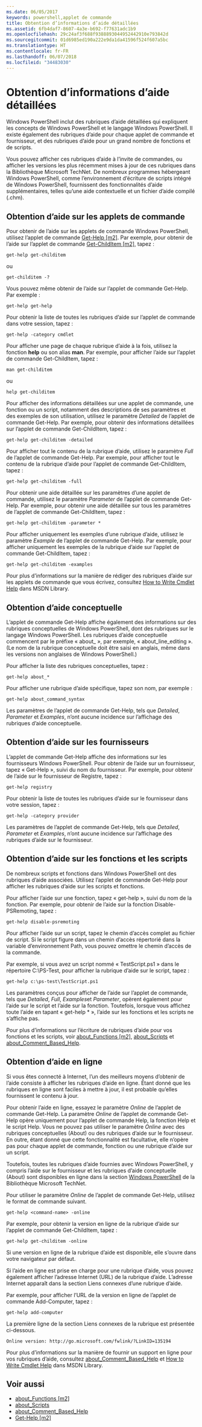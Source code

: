 ```yaml
---
ms.date: 06/05/2017
keywords: powershell,applet de commande
title: Obtention d’informations d’aide détaillées
ms.assetid: 6fb4daf7-8607-4a3e-b692-f77631adc1b9
ms.openlocfilehash: 29c24af3f688f9388893044952442910e793842d
ms.sourcegitcommit: 01d6985ed190a222e9da1da41596f524f607a5bc
ms.translationtype: HT
ms.contentlocale: fr-FR
ms.lasthandoff: 06/07/2018
ms.locfileid: "34483030"
---
```

# <a name="getting-detailed-help-information"></a>Obtention d’informations d’aide détaillées
Windows PowerShell inclut des rubriques d’aide détaillées qui expliquent les concepts de Windows PowerShell et le langage Windows PowerShell. Il existe également des rubriques d’aide pour chaque applet de commande et fournisseur, et des rubriques d’aide pour un grand nombre de fonctions et de scripts.

Vous pouvez afficher ces rubriques d’aide à l’invite de commandes, ou afficher les versions les plus récemment mises à jour de ces rubriques dans la Bibliothèque Microsoft TechNet. De nombreux programmes hébergeant Windows PowerShell, comme l’environnement d’écriture de scripts intégré de Windows PowerShell, fournissent des fonctionnalités d’aide supplémentaires, telles qu’une aide contextuelle et un fichier d’aide compilé (.chm).

## <a name="getting-help-for-cmdlets"></a>Obtention d’aide sur les applets de commande
Pour obtenir de l’aide sur les applets de commande Windows PowerShell, utilisez l’applet de commande [Get-Help [m2]](https://technet.microsoft.com/library/2d7fe1b4-0025-4580-a911-d81922dd6cd2). Par exemple, pour obtenir de l’aide sur l’applet de commande [Get-ChildItem [m2]](https://technet.microsoft.com/library/4b270d63-c995-45b8-b5b4-3f8887efbfcc), tapez :

```
get-help get-childitem
```

ou

```
get-childitem -?
```

Vous pouvez même obtenir de l’aide sur l’applet de commande Get-Help. Par exemple :

```
get-help get-help
```

Pour obtenir la liste de toutes les rubriques d’aide sur l’applet de commande dans votre session, tapez :

```
get-help -category cmdlet
```

Pour afficher une page de chaque rubrique d’aide à la fois, utilisez la fonction **help** ou son alias **man**. Par exemple, pour afficher l’aide sur l’applet de commande Get-ChildItem, tapez :

```
man get-childitem
```

ou

```
help get-childitem
```

Pour afficher des informations détaillées sur une applet de commande, une fonction ou un script, notamment des descriptions de ses paramètres et des exemples de son utilisation, utilisez le paramètre *Detailed* de l’applet de commande Get-Help. Par exemple, pour obtenir des informations détaillées sur l’applet de commande Get-ChildItem, tapez :

```
get-help get-childitem -detailed
```

Pour afficher tout le contenu de la rubrique d’aide, utilisez le paramètre *Full* de l’applet de commande Get-Help. Par exemple, pour afficher tout le contenu de la rubrique d’aide pour l’applet de commande Get-ChildItem, tapez :

```
get-help get-childitem -full
```

Pour obtenir une aide détaillée sur les paramètres d’une applet de commande, utilisez le paramètre *Parameter* de l’applet de commande Get-Help. Par exemple, pour obtenir une aide détaillée sur tous les paramètres de l’applet de commande Get-ChildItem, tapez :

```
get-help get-childitem -parameter *
```

Pour afficher uniquement les exemples d’une rubrique d’aide, utilisez le paramètre *Example* de l’applet de commande Get-Help. Par exemple, pour afficher uniquement les exemples de la rubrique d’aide sur l’applet de commande Get-ChildItem, tapez :

```
get-help get-childitem -examples
```

Pour plus d’informations sur la manière de rédiger des rubriques d’aide sur les applets de commande que vous écrivez, consultez [How to Write Cmdlet Help](https://go.microsoft.com/fwlink/?LinkID=123415) dans MSDN Library.

## <a name="getting-conceptual-help"></a>Obtention d’aide conceptuelle
L’applet de commande Get-Help affiche également des informations sur des rubriques conceptuelles de Windows PowerShell, dont des rubriques sur le langage Windows PowerShell. Les rubriques d’aide conceptuelle commencent par le préfixe « about_ », par exemple, « about_line_editing ». (Le nom de la rubrique conceptuelle doit être saisi en anglais, même dans les versions non anglaises de Windows PowerShell.)

Pour afficher la liste des rubriques conceptuelles, tapez :

```
get-help about_*
```

Pour afficher une rubrique d’aide spécifique, tapez son nom, par exemple :

```
get-help about_command_syntax
```

Les paramètres de l’applet de commande Get-Help, tels que *Detailed*, *Parameter* et *Examples*, n’ont aucune incidence sur l’affichage des rubriques d’aide conceptuelle.

## <a name="getting-help-about-providers"></a>Obtention d’aide sur les fournisseurs
L’applet de commande Get-Help affiche des informations sur les fournisseurs Windows PowerShell. Pour obtenir de l’aide sur un fournisseur, tapez « Get-Help », suivi du nom du fournisseur. Par exemple, pour obtenir de l’aide sur le fournisseur de Registre, tapez :

```
get-help registry
```

Pour obtenir la liste de toutes les rubriques d’aide sur le fournisseur dans votre session, tapez :

```
get-help -category provider
```

Les paramètres de l’applet de commande Get-Help, tels que *Detailed*, *Parameter* et *Examples*, n’ont aucune incidence sur l’affichage des rubriques d’aide sur le fournisseur.

## <a name="getting-help-about-scripts-and-functions"></a>Obtention d’aide sur les fonctions et les scripts
De nombreux scripts et fonctions dans Windows PowerShell ont des rubriques d’aide associées. Utilisez l’applet de commande Get-Help pour afficher les rubriques d’aide sur les scripts et fonctions.

Pour afficher l’aide sur une fonction, tapez « get-help », suivi du nom de la fonction. Par exemple, pour obtenir de l’aide sur la fonction Disable-PSRemoting, tapez :

```
get-help disable-psremoting
```

Pour afficher l’aide sur un script, tapez le chemin d’accès complet au fichier de script. Si le script figure dans un chemin d’accès répertorié dans la variable d’environnement Path, vous pouvez omettre le chemin d’accès de la commande.

Par exemple, si vous avez un script nommé « TestScript.ps1 » dans le répertoire C:\\PS-Test, pour afficher la rubrique d’aide sur le script, tapez :

```
get-help c:\ps-test\TestScript.ps1
```

Les paramètres conçus pour afficher de l’aide sur l’applet de commande, tels que *Detailed*, *Full*, *Examples*et *Parameter*, opèrent également pour l’aide sur le script et l’aide sur la fonction. Toutefois, lorsque vous affichez toute l’aide en tapant « get-help \* », l’aide sur les fonctions et les scripts ne s’affiche pas.

Pour plus d’informations sur l’écriture de rubriques d’aide pour vos fonctions et les scripts, voir [about_Functions [m2]](https://technet.microsoft.com/library/61d40692-5300-4de9-a9b5-bae31815e105), [about_Scripts](https://technet.microsoft.com/library/7dc08334-dcfe-450b-b949-0554855623af) et [about_Comment_Based_Help](https://technet.microsoft.com/library/99a81ccc-21a0-49ec-a1b3-9efe2b4c0bbf).

## <a name="getting-help-online"></a>Obtention d’aide en ligne
Si vous êtes connecté à Internet, l’un des meilleurs moyens d’obtenir de l’aide consiste à afficher les rubriques d’aide en ligne. Étant donné que les rubriques en ligne sont faciles à mettre à jour, il est probable qu’elles fournissent le contenu à jour.

Pour obtenir l’aide en ligne, essayez le paramètre *Online* de l’applet de commande Get-Help. La paramètre *Online* de l’applet de commande Get-Help opère uniquement pour l’applet de commande Help, la fonction Help et le script Help. Vous ne pouvez pas utiliser le paramètre *Online* avec des rubriques conceptuelles (About) ou des rubriques d’aide sur le fournisseur. En outre, étant donné que cette fonctionnalité est facultative, elle n’opère pas pour chaque applet de commande, fonction ou une rubrique d’aide sur un script.

Toutefois, toutes les rubriques d’aide fournies avec Windows PowerShell, y compris l’aide sur le fournisseur et les rubriques d’aide conceptuelle (About) sont disponibles en ligne dans la section [Windows PowerShell](http://go.microsoft.com/fwlink/?LinkID=107116) de la Bibliothèque Microsoft TechNet.

Pour utiliser le paramètre *Online* de l’applet de commande Get-Help, utilisez le format de commande suivant.

```
get-help <command-name> -online
```

Par exemple, pour obtenir la version en ligne de la rubrique d’aide sur l’applet de commande Get-ChildItem, tapez :

```
get-help get-childitem -online
```

Si une version en ligne de la rubrique d’aide est disponible, elle s’ouvre dans votre navigateur par défaut.

Si l’aide en ligne est prise en charge pour une rubrique d’aide, vous pouvez également afficher l’adresse Internet (URL) de la rubrique d’aide. L’adresse Internet apparaît dans la section Liens connexes d’une rubrique d’aide.

Par exemple, pour afficher l’URL de la version en ligne de l’applet de commande Add-Computer, tapez :

```
get-help add-computer
```

La première ligne de la section Liens connexes de la rubrique est présentée ci-dessous.

```
Online version: http://go.microsoft.com/fwlink/?LinkID=135194
```

Pour plus d’informations sur la manière de fournir un support en ligne pour vos rubriques d’aide, consultez [about_Comment_Based_Help](https://technet.microsoft.com/library/99a81ccc-21a0-49ec-a1b3-9efe2b4c0bbf) et [How to Write Cmdlet Help](https://go.microsoft.com/fwlink/?LinkID=123415) dans MSDN Library.

## <a name="see-also"></a>Voir aussi
- [about_Functions [m2]](https://technet.microsoft.com/library/61d40692-5300-4de9-a9b5-bae31815e105)
- [about_Scripts](https://technet.microsoft.com/library/7dc08334-dcfe-450b-b949-0554855623af)
- [about_Comment_Based_Help](https://technet.microsoft.com/library/99a81ccc-21a0-49ec-a1b3-9efe2b4c0bbf)
- [Get-Help [m2]](https://technet.microsoft.com/library/2d7fe1b4-0025-4580-a911-d81922dd6cd2)